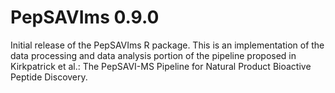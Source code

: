 
# PepSAVIms 0.9.0 #

Initial release of the PepSAVIms R package.  This is an implementation of the
data processing and data analysis portion of the pipeline proposed in
Kirkpatrick et al.: The PepSAVI-MS Pipeline for Natural Product Bioactive
Peptide Discovery.
